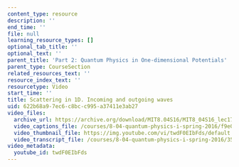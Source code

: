 ```yaml
---
content_type: resource
description: ''
end_time: ''
file: null
learning_resource_types: []
optional_tab_title: ''
optional_text: ''
parent_title: 'Part 2: Quantum Physics in One-dimensional Potentials'
parent_type: CourseSection
related_resources_text: ''
resource_index_text: ''
resourcetype: Video
start_time: ''
title: Scattering in 1D. Incoming and outgoing waves
uid: 622b68a9-7ec6-c8bc-c995-a37411e3ab27
video_files:
  archive_url: https://archive.org/download/MIT8.04S16/MIT8_04S16_lec17_s4_300k.mp4
  video_captions_file: /courses/8-04-quantum-physics-i-spring-2016/f9e0bc757b0e5155a02a25b3533832c1_twdF0EIbFds.vtt
  video_thumbnail_file: https://img.youtube.com/vi/twdF0EIbFds/default.jpg
  video_transcript_file: /courses/8-04-quantum-physics-i-spring-2016/35961dd23670516e9487622c2631aad1_twdF0EIbFds.pdf
video_metadata:
  youtube_id: twdF0EIbFds
---
```

